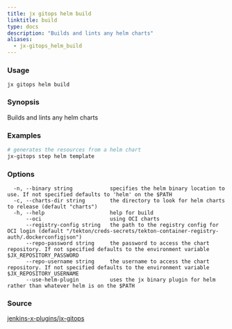 ```yaml
---
title: jx gitops helm build
linktitle: build
type: docs
description: "Builds and lints any helm charts"
aliases:
  - jx-gitops_helm_build
---
```


### Usage

```
jx gitops helm build
```

### Synopsis

Builds and lints any helm charts

### Examples

  ```bash
  # generates the resources from a helm chart
  jx-gitops step helm template

  ```
### Options

```
  -n, --binary string            specifies the helm binary location to use. If not specified defaults to 'helm' on the $PATH
  -c, --charts-dir string        the directory to look for helm charts to release (default "charts")
  -h, --help                     help for build
      --oci                      using OCI charts
      --registry-config string   the path to the registry config for OCI login (default "/tekton/creds-secrets/tekton-container-registry-auth/.dockerconfigjson")
      --repo-password string     the password to access the chart repository. If not specified defaults to the environment variable $JX_REPOSITORY_PASSWORD
      --repo-username string     the username to access the chart repository. If not specified defaults to the environment variable $JX_REPOSITORY_USERNAME
      --use-helm-plugin          uses the jx binary plugin for helm rather than whatever helm is on the $PATH
```



### Source

[jenkins-x-plugins/jx-gitops](https://github.com/jenkins-x-plugins/jx-gitops)
